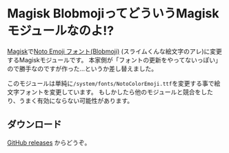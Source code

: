 # Magisk BlobmojiってどういうMagiskモジュールなのよ!?

[Magisk](https://github.com/topjohnwu/Magisk)で[Noto Emoji フォント(Blobmoji)](https://github.com/C1710/blobmoji) (スライムくんな絵文字のアレ)に変更するMagiskモジュールです。
本家側が「フォントの更新をやってないっぽい」ので勝手なのですが作った...というか差し替えました。

このモジュールは単純に`/system/fonts/NotoColorEmoji.ttf`を変更する事で絵文字フォントを変更しています。
もしかしたら他のモジュールと競合をしたり、うまく有効にならない可能性があります。

## ダウンロード

[GitHub releases](https://github.com/reindex-ot/magisk-blobmoji/releases) からどうぞ。
